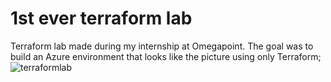 # 1st ever terraform lab
Terraform lab made during my internship at Omegapoint.
The goal was to build an Azure environment that looks like the picture using only Terraform;
![terraformlab](https://github.com/tomonnegren/terraform-lialab/assets/134322696/1def709b-336d-4c6d-bceb-86adb407831e)
